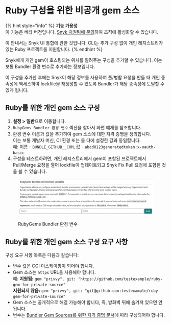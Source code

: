 # Ruby 구성을 위한 비공개 gem 소스

{% hint style="info" %}
**기능 가용성**\
이 기능은 베타 버전입니다. [Snyk 지원팀에 문의](https://support.snyk.io)하여 조직에 활성화할 수 있습니다.

이 안내서는 Snyk UI 통합에 관한 것입니다. CLI는 추가 구성 없이 개인 레지스트리가 있는 Ruby 프로젝트를 지원합니다.
{% endhint %}

Snyk에게 개인 gem이 호스팅되는 위치를 알려주는 구성을 추가할 수 있습니다. 이는 보통 Bundler 환경 변수로 추가하는 정보입니다.

이 구성을 추가한 후에는 Snyk이 해당 정보를 사용하여 풀/병합 요청을 만들 때 개인 종속성에 액세스하여 lockfile을 재생성할 수 있도록 Bundler가 해당 종속성에 도달할 수 있게 됩니다.

## Ruby를 위한 개인 gem 소스 구성

1. **설정 > 일반**으로 이동합니다.
2. `RubyGems Bundler 환경 변수` 섹션을 찾아서 화면 예제를 참조합니다.
3. 환경 변수 이름과 값을 추가하여 gem 소스에 대한 자격 증명을 정의합니다.\
   이는 보통 개발자 머신, CI 환경 또는 둘 다에 설정한 값과 동일합니다.\
   예: 이름 - `BUNDLE_GITHUB__COM`, 값 - `abcd0123generatedtoken:x-oauth-basic`
4. 구성을 테스트하려면, 개인 레지스트리에서 gem이 포함된 프로젝트에서 Pull/Merge 요청을 열어 lockfile이 업데이트되고 Snyk Fix Pull 요청에 포함된 것을 볼 수 있습니다.

<figure><img src="../../../.gitbook/assets/94445628-8fdd3980-019f-11eb-816e-2c61c5b99c5c.png" alt="RubyGems Bundler 환경 변수"><figcaption><p>RubyGems Bundler 환경 변수</p></figcaption></figure>

## Ruby를 위한 개인 gem 소스 구성 요구 사항

구성 요구 사항 목록은 다음과 같습니다:

* 변수 값은 CGI 이스케이핑이 되어야 합니다.
* Gem 소스는 `https` URL을 사용해야 합니다.\
  예: **지원됨:** `gem "privvy", git: "https://github.com/testexample/ruby-gem-for-private-source"`\
  **지원되지 않음:** `gem "privvy", git: "git@github.com:testexample/ruby-gem-for-private-source"`
* Gem 소스는 공개적으로 해결 가능해야 합니다, 즉, 방화벽 뒤에 숨겨져 있으면 안 됩니다.
* 변수는 [Bundler Gem Sources를 위한 자격 증명 문서](https://bundler.io/v1.16/bundle_config.html#CREDENTIALS-FOR-GEM-SOURCES)에 따라 구성되어야 합니다.
